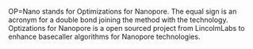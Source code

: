 OP=Nano stands for Optimizations for Nanopore. The equal sign is an acronym for a double bond joining the method with the technology. 
Optizations for Nanopore is a open sourced project from LincolmLabs to enhance basecaller algorithms for Nanopore technologies.
